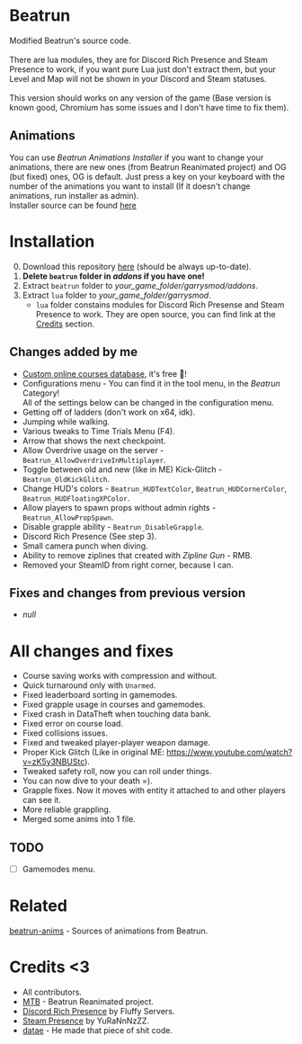 # Beatrun
Modified Beatrun's source code.<br><br>
There are lua modules, they are for Discord Rich Presence and Steam Presence to work, if you want pure Lua just don't extract them, but your Level and Map will not be shown in your Discord and Steam statuses.<br><br>
This version should works on any version of the game (Base version is known good, Chromium has some issues and I don't have time to fix them).

## Animations
You can use *Beatrun Animations Installer* if you want to change your animations, there are new ones (from Beatrun Reanimated project) and OG (but fixed) ones, OG is default. Just press a key on your keyboard with the number of the animations you want to install (If it doesn't change animations, run installer as admin).<br>
Installer source can be found [here](/BeatrunAnimInstaller/)

# Installation
0. Download this repository [here](https://github.com/JonnyBro/beatrun/archive/refs/heads/master.zip) (should be always up-to-date).
1. **Delete `beatrun` folder in *addons* if you have one!**
2. Extract `beatrun` folder to *your_game_folder/garrysmod/addons*.
3. Extract `lua` folder to *your_game_folder/garrysmod*.
	* `lua` folder constains modules for Discord Rich Presense and Steam Presence to work. They are open source, you can find link at the [Credits](https://github.com/JonnyBro/beatrun#credits) section.

## Changes added by me
* [Custom online courses database](https://courses.beatrun.ru), it's free 🤯!
* Configurations menu - You can find it in the tool menu, in the *Beatrun* Category!\
All of the settings below can be changed in the configuration menu.
* Getting off of ladders (don't work on x64, idk).
* Jumping while walking.
* Various tweaks to Time Trials Menu (F4).
* Arrow that shows the next checkpoint.
* Allow Overdrive usage on the server - `Beatrun_AllowOverdriveInMultiplayer`.
* Toggle between old and new (like in ME) Kick-Glitch - `Beatrun_OldKickGlitch`.
* Change HUD's colors - `Beatrun_HUDTextColor`, `Beatrun_HUDCornerColor`, `Beatrun_HUDFloatingXPColor`.
* Allow players to spawn props without admin rights - `Beatrun_AllowPropSpawn`.
* Disable grapple ability - `Beatrun_DisableGrapple`.
* Discord Rich Presence (See step 3).
* Small camera punch when diving.
* Ability to remove ziplines that created with *Zipline Gun* - RMB.
* Removed your SteamID from right corner, because I can.

## Fixes and changes from previous version
* *null*

# All changes and fixes
* Course saving works with compression and without.
* Quick turnaround only with `Unarmed`.
* Fixed leaderboard sorting in gamemodes.
* Fixed grapple usage in courses and gamemodes.
* Fixed crash in DataTheft when touching data bank.
* Fixed error on course load.
* Fixed collisions issues.
* Fixed and tweaked player-player weapon damage.
* Proper Kick Glitch (Like in original ME: https://www.youtube.com/watch?v=zK5y3NBUStc).
* Tweaked safety roll, now you can roll under things.
* You can now dive to your death =).
* Grapple fixes. Now it moves with entity it attached to and other players can see it.
* More reliable grappling.
* Merged some anims into 1 file.

## TODO
- [ ] Gamemodes menu.

# Related
[beatrun-anims](https://github.com/JonnyBro/beatrun-anims) - Sources of animations from Beatrun.

# Credits <3
* All contributors.
* [MTB](https://www.youtube.com/@MTB396) - Beatrun Reanimated project.
* [Discord Rich Presence](https://github.com/fluffy-servers/gmod-discord-rpc) by Fluffy Servers.
* [Steam Presence](https://github.com/YuRaNnNzZZ/gmcl_steamrichpresencer) by YuRaNnNzZZ.
* [datae](https://www.youtube.com/channel/UCiFqPwGo4x0J65xafIaECDQ) - He made that piece of shit code.
